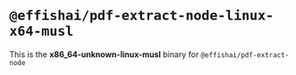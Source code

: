 # `@effishai/pdf-extract-node-linux-x64-musl`

This is the **x86_64-unknown-linux-musl** binary for `@effishai/pdf-extract-node`
